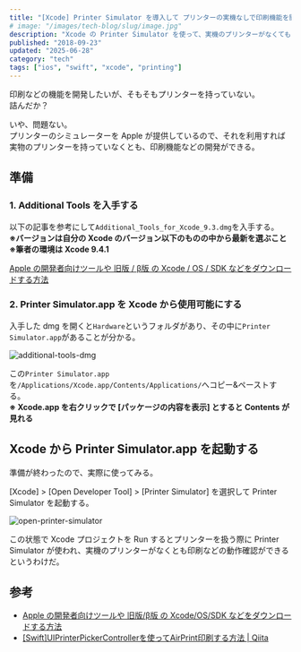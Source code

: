 ```yaml
---
title: "[Xcode] Printer Simulator を導入して プリンターの実機なしで印刷機能を開発する"
# image: "/images/tech-blog/slug/image.jpg"
description: "Xcode の Printer Simulator を使って、実機のプリンターがなくても印刷機能を開発する方法を紹介する。"
published: "2018-09-23"
updated: "2025-06-28"
category: "tech"
tags: ["ios", "swift", "xcode", "printing"]
---
```


印刷などの機能を開発したいが、そもそもプリンターを持っていない。  
詰んだか？

いや、問題ない。  
プリンターのシミュレーターを Apple が提供しているので、それを利用すれば実物のプリンターを持っていなくとも、印刷機能などの開発ができる。

## 準備

### 1. Additional Tools を入手する

以下の記事を参考にして`Additional_Tools_for_Xcode_9.3.dmg`を入手する。  
**※バージョンは自分の Xcode のバージョン以下のものの中から最新を選ぶこと**  
**※筆者の環境は Xcode 9.4.1**

[Apple の開発者向けツールや 旧版 / β版 の Xcode / OS / SDK などをダウンロードする方法](https://hahnah.github.io/tech-blog/2018-apple-download-more/)

### 2. Printer Simulator.app を Xcode から使用可能にする

入手した dmg を開くと`Hardware`というフォルダがあり、その中に`Printer Simulator.app`があることが分かる。

![additional-tools-dmg](/images/tech-blog/2018-xcode-printer-simulator/printer-simulator-app-in-dmg.avif)

この`Printer Simulator.app`を`/Applications/Xcode.app/Contents/Applications/`へコピー&ペーストする。  
**※ Xcode.app を右クリックで [パッケージの内容を表示] とすると Contents が見れる**

## Xcode から Printer Simulator.app を起動する

準備が終わったので、実際に使ってみる。

[Xcode] > [Open Developer Tool] > [Printer Simulator] を選択して Printer Simulator を起動する。

![open-printer-simulator](/images/tech-blog/2018-xcode-printer-simulator/open-printer-simulator.avif)

この状態で Xcode プロジェクトを Run するとプリンターを扱う際に Printer Simulator が使われ、実機のプリンターがなくとも印刷などの動作確認ができるというわけだ。

## 参考

- [Apple の開発者向けツールや 旧版/β版 の Xcode/OS/SDK などをダウンロードする方法](https://hahnah.github.io/tech-blog/2018-apple-download-more/)
- [[Swift]UIPrinterPickerControllerを使ってAirPrint印刷する方法 | Qiita](https://qiita.com/SatoTakeshiX/items/264dd293efeae2fdef11)
